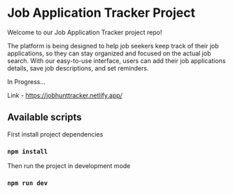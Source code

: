 # Job Application Tracker Project

Welcome to our Job Application Tracker project repo!

The platform is being designed to help job seekers keep track of their job applications, so they can stay organized and focused on the actual job search. With our easy-to-use interface, users can add their job applications details, save job descriptions, and set reminders.

In Progress...

Link - https://jobhunttracker.netlify.app/

## Available scripts

First install project dependencies

### `npm install`

Then run the project in development mode

### `npm run dev`
